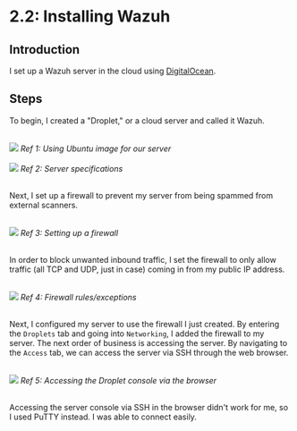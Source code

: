 # 2.2: Installing Wazuh
## Introduction
I set up a Wazuh server in the cloud using [DigitalOcean](https://www.digitalocean.com/). 

## Steps
To begin, I created a "Droplet," or a cloud server and called it Wazuh.

<br>
<img src="https://i.imgur.com/y8NBtkV.png">
<i>Ref 1: Using Ubuntu image for our server</i>
<br>

<br>
<img src="https://i.imgur.com/eLMQMfY.png">
<i>Ref 2: Server specifications</i>
<br><br>

Next, I set up a firewall to prevent my server from being spammed from external scanners. 

<br>
<img src="https://i.imgur.com/T6eTgiF.png">
<i>Ref 3: Setting up a firewall</i>
<br><br>

In order to block unwanted inbound traffic, I set the firewall to only allow traffic (all TCP and UDP, just in case) coming in from my public IP address. 

<br>
<img src="https://i.imgur.com/xTB4Sev.png">
<i>Ref 4: Firewall rules/exceptions</i>
<br><br>

Next, I configured my server to use the firewall I just created. By entering the `Droplets` tab and going into `Networking`, I added the firewall to my server.
The next order of business is accessing the server. By navigating to the `Access` tab, we can access the server via SSH through the web browser.

<br>
<img src="https://i.imgur.com/9zTbZaN.png">
<i>Ref 5: Accessing the Droplet console via the browser</i>
<br><br>

Accessing the server console via SSH in the browser didn't work for me, so I used PuTTY instead. I was able to connect easily.

